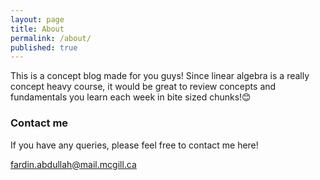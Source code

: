 ```yaml
---
layout: page
title: About
permalink: /about/
published: true
---
```


This is a concept blog made for you guys! Since linear algebra is a really concept heavy course, it would be great to review concepts and fundamentals you learn each week in bite sized chunks!😊

### Contact me
If you have any queries, please feel free to contact me here!

[fardin.abdullah@mail.mcgill.ca](mailto:fardin.abdullah@mail.mcgill.ca)
